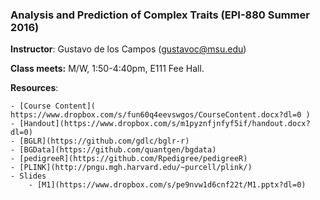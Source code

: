### Analysis and Prediction of Complex Traits (EPI-880  Summer 2016)


**Instructor**: Gustavo de los Campos (gustavoc@msu.edu)

**Class meets:** M/W, 1:50-4:40pm, E111 Fee Hall.

**Resources**:

    - [Course Content]( https://www.dropbox.com/s/fun60q4eevswgos/CourseContent.docx?dl=0 )
    - [Handout](https://www.dropbox.com/s/m1pyznfjnfyf5if/handout.docx?dl=0)
    - [BGLR](https://github.com/gdlc/bglr-r)
    - [BGData](https://github.com/quantgen/bgdata)
    - [pedigreeR](https://github.com/Rpedigree/pedigreeR)
    - [PLINK](http://pngu.mgh.harvard.edu/~purcell/plink/)
    - Slides
        - [M1](https://www.dropbox.com/s/pe9nvw1d6cnf22t/M1.pptx?dl=0)
    
